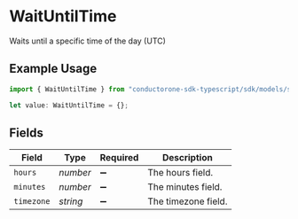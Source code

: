 # WaitUntilTime

Waits until a specific time of the day (UTC)

## Example Usage

```typescript
import { WaitUntilTime } from "conductorone-sdk-typescript/sdk/models/shared";

let value: WaitUntilTime = {};
```

## Fields

| Field               | Type                | Required            | Description         |
| ------------------- | ------------------- | ------------------- | ------------------- |
| `hours`             | *number*            | :heavy_minus_sign:  | The hours field.    |
| `minutes`           | *number*            | :heavy_minus_sign:  | The minutes field.  |
| `timezone`          | *string*            | :heavy_minus_sign:  | The timezone field. |